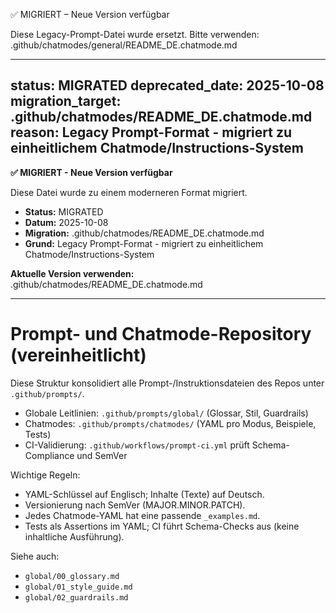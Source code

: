 ✅ MIGRIERT – Neue Version verfügbar

Diese Legacy-Prompt-Datei wurde ersetzt.
Bitte verwenden: .github/chatmodes/general/README_DE.chatmode.md

---
status: MIGRATED
deprecated_date: 2025-10-08
migration_target: .github/chatmodes/README_DE.chatmode.md
reason: Legacy Prompt-Format - migriert zu einheitlichem Chatmode/Instructions-System
---

**✅ MIGRIERT - Neue Version verfügbar**

Diese Datei wurde zu einem moderneren Format migriert.

- **Status:** MIGRATED
- **Datum:** 2025-10-08
- **Migration:** .github/chatmodes/README_DE.chatmode.md
- **Grund:** Legacy Prompt-Format - migriert zu einheitlichem Chatmode/Instructions-System

**Aktuelle Version verwenden:** .github/chatmodes/README_DE.chatmode.md

---

# Prompt- und Chatmode-Repository (vereinheitlicht)

Diese Struktur konsolidiert alle Prompt-/Instruktionsdateien des Repos unter `.github/prompts/`.

- Globale Leitlinien: `.github/prompts/global/` (Glossar, Stil, Guardrails)
- Chatmodes: `.github/prompts/chatmodes/` (YAML pro Modus, Beispiele, Tests)
- CI-Validierung: `.github/workflows/prompt-ci.yml` prüft Schema-Compliance und SemVer

Wichtige Regeln:
- YAML-Schlüssel auf Englisch; Inhalte (Texte) auf Deutsch.
- Versionierung nach SemVer (MAJOR.MINOR.PATCH).
- Jedes Chatmode-YAML hat eine passende `_examples.md`.
- Tests als Assertions im YAML; CI führt Schema-Checks aus (keine inhaltliche Ausführung).

Siehe auch:
- `global/00_glossary.md`
- `global/01_style_guide.md`
- `global/02_guardrails.md`
